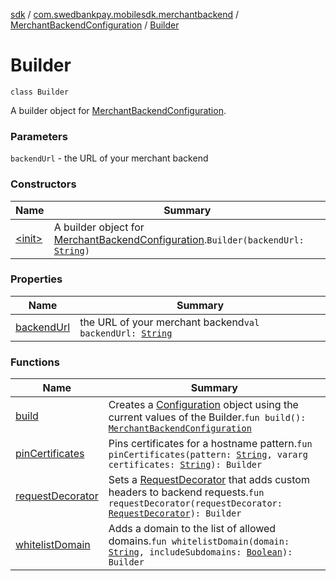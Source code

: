 [sdk](../../../index.md) / [com.swedbankpay.mobilesdk.merchantbackend](../../index.md) / [MerchantBackendConfiguration](../index.md) / [Builder](./index.md)

# Builder

`class Builder`

A builder object for [MerchantBackendConfiguration](../index.md).

### Parameters

`backendUrl` - the URL of your merchant backend

### Constructors

| Name | Summary |
|---|---|
| [&lt;init&gt;](-init-.md) | A builder object for [MerchantBackendConfiguration](../index.md).`Builder(backendUrl: `[`String`](https://kotlinlang.org/api/latest/jvm/stdlib/kotlin/-string/index.html)`)` |

### Properties

| Name | Summary |
|---|---|
| [backendUrl](backend-url.md) | the URL of your merchant backend`val backendUrl: `[`String`](https://kotlinlang.org/api/latest/jvm/stdlib/kotlin/-string/index.html) |

### Functions

| Name | Summary |
|---|---|
| [build](build.md) | Creates a [Configuration](../../../com.swedbankpay.mobilesdk/-configuration/index.md) object using the current values of the Builder.`fun build(): `[`MerchantBackendConfiguration`](../index.md) |
| [pinCertificates](pin-certificates.md) | Pins certificates for a hostname pattern.`fun pinCertificates(pattern: `[`String`](https://kotlinlang.org/api/latest/jvm/stdlib/kotlin/-string/index.html)`, vararg certificates: `[`String`](https://kotlinlang.org/api/latest/jvm/stdlib/kotlin/-string/index.html)`): Builder` |
| [requestDecorator](request-decorator.md) | Sets a [RequestDecorator](../../../com.swedbankpay.mobilesdk/-request-decorator/index.md) that adds custom headers to backend requests.`fun requestDecorator(requestDecorator: `[`RequestDecorator`](../../../com.swedbankpay.mobilesdk/-request-decorator/index.md)`): Builder` |
| [whitelistDomain](whitelist-domain.md) | Adds a domain to the list of allowed domains.`fun whitelistDomain(domain: `[`String`](https://kotlinlang.org/api/latest/jvm/stdlib/kotlin/-string/index.html)`, includeSubdomains: `[`Boolean`](https://kotlinlang.org/api/latest/jvm/stdlib/kotlin/-boolean/index.html)`): Builder` |
